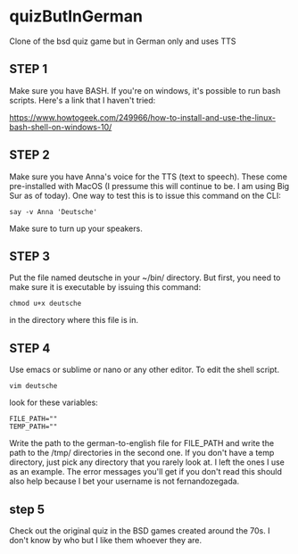 # quizButInGerman
Clone of the bsd quiz game but in German only and uses TTS

## STEP 1
Make sure you have BASH. If you're on windows, it's possible to run bash scripts. Here's a link that I haven't tried:

https://www.howtogeek.com/249966/how-to-install-and-use-the-linux-bash-shell-on-windows-10/

## STEP 2
Make sure you have Anna's voice for the TTS (text to speech). These come pre-installed with MacOS (I pressume this will continue to be. I am using Big Sur as of today). One way to test this is to issue this command on the CLI: 

```
say -v Anna 'Deutsche'
```

Make sure to turn up your speakers. 

## STEP 3
Put the file named deutsche in your ~/bin/ directory. But first, you need to make sure it is executable by issuing this command:

```
chmod u+x deutsche
```

in the directory where this file is in.

## STEP 4

Use emacs or sublime or nano or any other editor. To edit the shell script.

```
vim deutsche
```

look for these variables:

```
FILE_PATH=""
TEMP_PATH=""
```

Write the path to the german-to-english file for FILE_PATH and write the path to the /tmp/ directories in the second one. If you don't have a temp directory, just pick any directory that you rarely look at. I left the ones I use as an example. The error messages you'll get if you don't read this should also help because I bet your username is not fernandozegada.

## step 5
Check out the original quiz in the BSD games created around the 70s. I don't know by who but I like them whoever they are.
